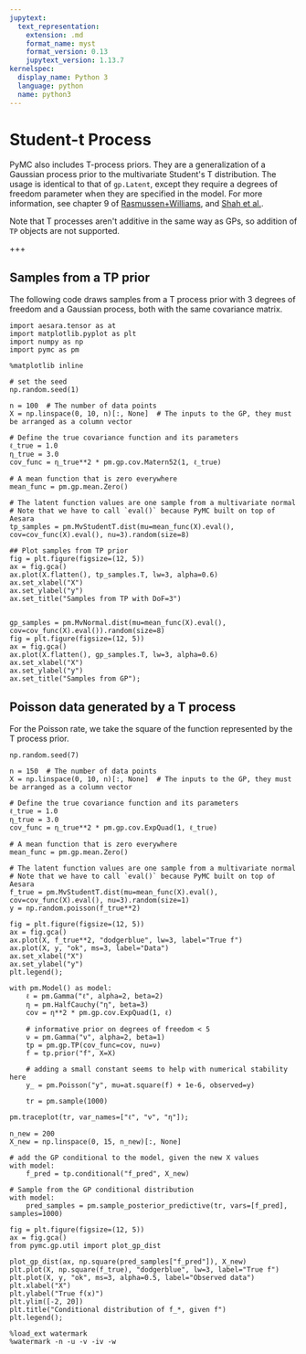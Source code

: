 ```yaml
---
jupytext:
  text_representation:
    extension: .md
    format_name: myst
    format_version: 0.13
    jupytext_version: 1.13.7
kernelspec:
  display_name: Python 3
  language: python
  name: python3
---
```


# Student-t Process

PyMC also includes T-process priors.  They are a generalization of a Gaussian process prior to the multivariate Student's T distribution.  The usage is identical to that of `gp.Latent`, except they require a degrees of freedom parameter when they are specified in the model.  For more information, see chapter 9 of [Rasmussen+Williams](http://www.gaussianprocess.org/gpml/), and [Shah et al.](https://arxiv.org/abs/1402.4306).

Note that T processes aren't additive in the same way as GPs, so addition of `TP` objects are not supported.

+++

## Samples from a TP prior

The following code draws samples from a T process prior with 3 degrees of freedom and a Gaussian process, both with the same covariance matrix.

```{code-cell} ipython3
import aesara.tensor as at
import matplotlib.pyplot as plt
import numpy as np
import pymc as pm

%matplotlib inline
```

```{code-cell} ipython3
# set the seed
np.random.seed(1)

n = 100  # The number of data points
X = np.linspace(0, 10, n)[:, None]  # The inputs to the GP, they must be arranged as a column vector

# Define the true covariance function and its parameters
ℓ_true = 1.0
η_true = 3.0
cov_func = η_true**2 * pm.gp.cov.Matern52(1, ℓ_true)

# A mean function that is zero everywhere
mean_func = pm.gp.mean.Zero()

# The latent function values are one sample from a multivariate normal
# Note that we have to call `eval()` because PyMC built on top of Aesara
tp_samples = pm.MvStudentT.dist(mu=mean_func(X).eval(), cov=cov_func(X).eval(), nu=3).random(size=8)

## Plot samples from TP prior
fig = plt.figure(figsize=(12, 5))
ax = fig.gca()
ax.plot(X.flatten(), tp_samples.T, lw=3, alpha=0.6)
ax.set_xlabel("X")
ax.set_ylabel("y")
ax.set_title("Samples from TP with DoF=3")


gp_samples = pm.MvNormal.dist(mu=mean_func(X).eval(), cov=cov_func(X).eval()).random(size=8)
fig = plt.figure(figsize=(12, 5))
ax = fig.gca()
ax.plot(X.flatten(), gp_samples.T, lw=3, alpha=0.6)
ax.set_xlabel("X")
ax.set_ylabel("y")
ax.set_title("Samples from GP");
```

## Poisson data generated by a T process

For the Poisson rate, we take the square of the function represented by the T process prior.

```{code-cell} ipython3
np.random.seed(7)

n = 150  # The number of data points
X = np.linspace(0, 10, n)[:, None]  # The inputs to the GP, they must be arranged as a column vector

# Define the true covariance function and its parameters
ℓ_true = 1.0
η_true = 3.0
cov_func = η_true**2 * pm.gp.cov.ExpQuad(1, ℓ_true)

# A mean function that is zero everywhere
mean_func = pm.gp.mean.Zero()

# The latent function values are one sample from a multivariate normal
# Note that we have to call `eval()` because PyMC built on top of Aesara
f_true = pm.MvStudentT.dist(mu=mean_func(X).eval(), cov=cov_func(X).eval(), nu=3).random(size=1)
y = np.random.poisson(f_true**2)

fig = plt.figure(figsize=(12, 5))
ax = fig.gca()
ax.plot(X, f_true**2, "dodgerblue", lw=3, label="True f")
ax.plot(X, y, "ok", ms=3, label="Data")
ax.set_xlabel("X")
ax.set_ylabel("y")
plt.legend();
```

```{code-cell} ipython3
with pm.Model() as model:
    ℓ = pm.Gamma("ℓ", alpha=2, beta=2)
    η = pm.HalfCauchy("η", beta=3)
    cov = η**2 * pm.gp.cov.ExpQuad(1, ℓ)

    # informative prior on degrees of freedom < 5
    ν = pm.Gamma("ν", alpha=2, beta=1)
    tp = pm.gp.TP(cov_func=cov, nu=ν)
    f = tp.prior("f", X=X)

    # adding a small constant seems to help with numerical stability here
    y_ = pm.Poisson("y", mu=at.square(f) + 1e-6, observed=y)

    tr = pm.sample(1000)
```

```{code-cell} ipython3
pm.traceplot(tr, var_names=["ℓ", "ν", "η"]);
```

```{code-cell} ipython3
n_new = 200
X_new = np.linspace(0, 15, n_new)[:, None]

# add the GP conditional to the model, given the new X values
with model:
    f_pred = tp.conditional("f_pred", X_new)

# Sample from the GP conditional distribution
with model:
    pred_samples = pm.sample_posterior_predictive(tr, vars=[f_pred], samples=1000)
```

```{code-cell} ipython3
fig = plt.figure(figsize=(12, 5))
ax = fig.gca()
from pymc.gp.util import plot_gp_dist

plot_gp_dist(ax, np.square(pred_samples["f_pred"]), X_new)
plt.plot(X, np.square(f_true), "dodgerblue", lw=3, label="True f")
plt.plot(X, y, "ok", ms=3, alpha=0.5, label="Observed data")
plt.xlabel("X")
plt.ylabel("True f(x)")
plt.ylim([-2, 20])
plt.title("Conditional distribution of f_*, given f")
plt.legend();
```

```{code-cell} ipython3
%load_ext watermark
%watermark -n -u -v -iv -w
```
